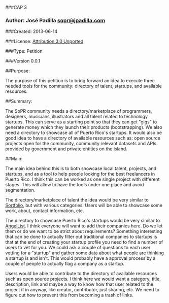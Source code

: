 ###CAP 3

### Author: José Padilla <sopr@jpadilla.com>

###Created: 2013-06-14

###License: [Attribution 3.0 Unported](http://creativecommons.org/licenses/by/3.0/)

###Type: Petition

###Version 0.0.1


##Purpose: 

The purpose of this petition is to bring forward an idea to execute three needed tools for the community: directory of talent, startups, and available resources.

##Summary:

The SoPR community needs a directory/marketplace of programmers, designers, musicians, illustrators and all talent related to technology startups. This can serve as a starting point so that they can get "gigs" to generate money which they launch their products (bootstrapping). We also need a directory to showcase all of Puerto Rico's startups. It would also be good idea to have a directory of available resources such as: open source projects open for the community, community relevant datasets and APIs provided by government and private entities on the island.

##Main:

The main idea behind this is to both showcase local talent, projects, and startups, and as a tool to help people looking for the best freelancers in Puerto Rico. I think this can be worked as one single project with different stages. This will allow to have the tools under one place and avoid segmentation.

The directory/marketplace of talent the idea would be very similar to [Sortfolio](http://sortfolio.com/), but with various categories. Users will be able to showcase some work, about, contact information, etc.

The directory to showcase Puerto Rico's startups would be very similar to [AngelList](https://angel.co/). I think everyone will want to add their companies here. Do we let them or do we want to be strict about requirements? Something interesting that can be done to actually filter out traditional companies to startups is that at the end of creating your startup profile you need to find a number of users to vet for you. We could ask a couple of questions to each user vetting for a "startup" and gather some data about what people are thinking a startup is and isn't. This would probably have a approval process by a couple of people to actually flag a company as a startup.

Users would be able to contribute to the directory of available resources such as open source projects. I think here we would want a category, title, description, link and maybe a way to know how that user related to the project if in anyway, like creator, contributor, just sharing, etc. We need to figure out how to prevent this from becoming a trash of links.
